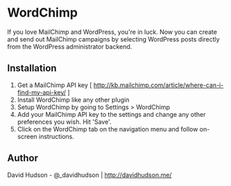 WordChimp
=========

If you love MailChimp and WordPress, you're in luck. Now you can create and send out MailChimp campaigns by selecting WordPress posts directly from the WordPress administrator backend.

Installation
---------
1. Get a MailChimp API key [ http://kb.mailchimp.com/article/where-can-i-find-my-api-key/ ]
2. Install WordChimp like any other plugin
3. Setup WordChimp by going to Settings > WordChimp
4. Add your MailChimp API key to the settings and change any other preferences you wish. Hit 'Save'.
5. Click on the WordChimp tab on the navigation menu and follow on-screen instructions.

Author
---------
David Hudson - @_davidhudson | http://davidhudson.me/
